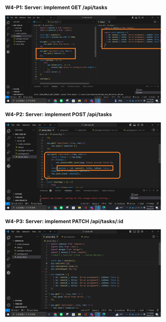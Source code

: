 ### W4-P1: Server: implement GET /api/tasks

![](w41.png)

### W4-P2: Server: implement POST /api/tasks

![](w42.png)

### W4-P3: Server: implement PATCH /api/tasks/:id

![](w43.png)
